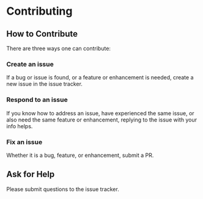 # Contributing

## How to Contribute
There are three ways one can contribute:

### Create an issue
If a bug or issue is found, or a feature or enhancement is needed, create a new issue in the issue tracker.
### Respond to an issue
If you know how to address an issue, have experienced the same issue, or also need the same feature or enhancement, replying to the issue with your info helps.  
### Fix an issue
Whether it is a bug, feature, or enhancement, submit a PR.

## Ask for Help
Please submit questions to the issue tracker.